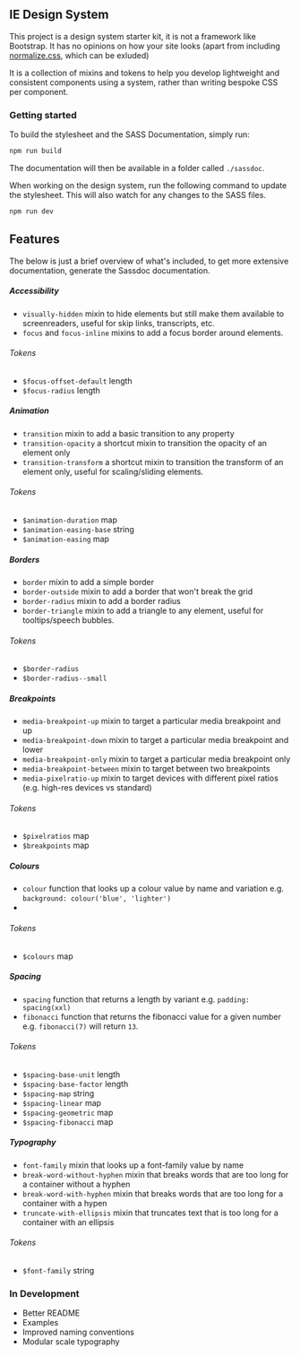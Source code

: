 ## IE Design System

This project is a design system starter kit, it is not a framework like Bootstrap. It has no opinions on how your site looks (apart from including [normalize.css](https://necolas.github.io/normalize.css/), which can be exluded)

It is a collection of mixins and tokens to help you develop lightweight and consistent components using a system, rather than writing bespoke CSS per component.

### Getting started

To build the stylesheet and the SASS Documentation, simply run:

```bash
npm run build
```

The documentation will then be available in a folder called `./sassdoc`.

When working on the design system, run the following command to update the stylesheet. This will also watch for any changes to the SASS files.

```bash
npm run dev
```

## Features

The below is just a brief overview of what's included, to get more extensive documentation, generate the Sassdoc documentation.

##### Accessibility
- `visually-hidden` mixin to hide elements but still make them available to screenreaders, useful for skip links, transcripts, etc.
- `focus` and `focus-inline` mixins to add a focus border around elements.

###### Tokens
- `$focus-offset-default` length
- `$focus-radius` length

##### Animation
- `transition` mixin to add a basic transition to any property
- `transition-opacity` a shortcut mixin to transition the opacity of an element only
- `transition-transform` a shortcut mixin to transition the transform of an element only, useful for scaling/sliding elements.

###### Tokens
- `$animation-duration` map
- `$animation-easing-base` string
- `$animation-easing` map

##### Borders
- `border` mixin to add a simple border
- `border-outside` mixin to add a border that won't break the grid
- `border-radius` mixin to add a border radius
- `border-triangle` mixin to add a triangle to any element, useful for tooltips/speech bubbles.

###### Tokens
- `$border-radius`
- `$border-radius--small`

##### Breakpoints
- `media-breakpoint-up` mixin to target a particular media breakpoint and up
- `media-breakpoint-down` mixin to target a particular media breakpoint and lower
- `media-breakpoint-only` mixin to target a particular media breakpoint only
- `media-breakpoint-between` mixin to target between two breakpoints
- `media-pixelratio-up` mixin to target devices with different pixel ratios (e.g. high-res devices vs standard)

###### Tokens
- `$pixelratios` map
- `$breakpoints` map

##### Colours
- `colour` function that looks up a colour value by name and variation e.g. `background: colour('blue', 'lighter')`
-
###### Tokens
- `$colours` map


##### Spacing
- `spacing` function that returns a length by variant e.g. `padding: spacing(xxl)`
- `fibonacci` function that returns the fibonacci value for a given number e.g. `fibonacci(7)` will return `13`.

###### Tokens
- `$spacing-base-unit` length
- `$spacing-base-factor` length
- `$spacing-map` string
- `$spacing-linear` map
- `$spacing-geometric` map
- `$spacing-fibonacci` map

##### Typography
- `font-family` mixin that looks up a font-family value by name
- `break-word-without-hyphen` mixin that breaks words that are too long for a container without a hyphen
- `break-word-with-hyphen` mixin that breaks words that are too long for a container with a hypen
- `truncate-with-ellipsis` mixin that truncates text that is too long for a container with an ellipsis

###### Tokens
- `$font-family` string

### In Development
- Better README
- Examples
- Improved naming conventions
- Modular scale typography
